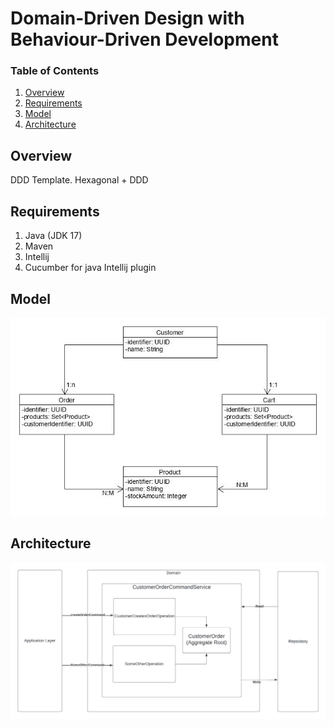 # Domain-Driven Design with Behaviour-Driven Development

### Table of Contents

1. [Overview](#Overview)
2. [Requirements](#Requirements)
3. [Model](#Model)
4. [Architecture](#Architecture)


## Overview

DDD Template. Hexagonal + DDD

## Requirements

1) Java (JDK 17)
2) Maven
3) Intellij
4) Cucumber for java Intellij plugin

## Model

![](model.jpg)


## Architecture

![](DDD.jpeg)